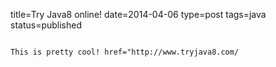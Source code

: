 title=Try Java8 online!
date=2014-04-06
type=post
tags=java
status=published
~~~~~~

This is pretty cool! href="http://www.tryjava8.com/

